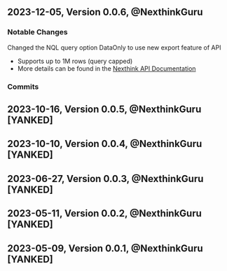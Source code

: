 ## 2023-12-05, Version 0.0.6, @NexthinkGuru

### Notable Changes

Changed the NQL query option DataOnly to use new export feature of API
* Supports up to 1M rows (query capped)
* More details can be found in the [Nexthink API Documentation](https://developer.nexthink.com/docs/api/nql-api%2Foperations%2Fcreate-a-api-v-1-nql-export)

### Commits

<a id="0.0.5"></a>
## 2023-10-16, Version 0.0.5, @NexthinkGuru [YANKED]

<a id="0.0.4"></a>
## 2023-10-10, Version 0.0.4, @NexthinkGuru [YANKED]

<a id="0.0.3"></a>
## 2023-06-27, Version 0.0.3, @NexthinkGuru [YANKED]

<a id="0.0.2"></a>
## 2023-05-11, Version 0.0.2, @NexthinkGuru [YANKED]

<a id="0.0.1"></a>
## 2023-05-09, Version 0.0.1, @NexthinkGuru [YANKED]
